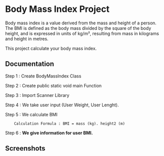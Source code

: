 
# Body Mass Index Project

Body mass index is a value derived from the mass and height of a person. The BMI is defined as the body mass divided by the square of the body height, and is expressed in units of kg/m², resulting from mass in kilograms and height in metres.

This project calculate your body mass index.



## Documentation

Step 1 : Create BodyMassIndex Class

Step 2 : Create public static void main Function

Step 3 : Import Scanner Library

Step 4 : We take user input (User Weight, User Lenght).

Step 5 : We calculate BMI

        Calculation Formula : BMI = mass (kg). height2 (m)

Step 6 : **We give information for user BMI.**


## Screenshots


